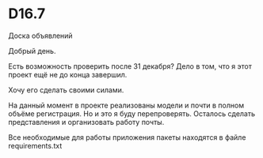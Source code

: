 # D16.7
Доска объявлений

Добрый день. 
<p>Есть возможность проверить после 31 декабря? Дело в том, что я этот проект ещё не до конца завершил.</p>
Хочу его сделать своими силами. 
<p>На данный момент в проекте реализованы модели и почти в полном объёме регистрация. Но и это я буду перепроверять. 
Осталось сделать представления и организовать работу почты.</p>
Все необходимые для работы приложения пакеты находятся в файле requirements.txt
